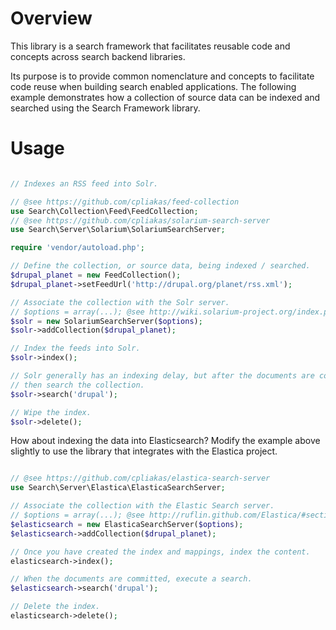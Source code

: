 Overview
========

This library is a search framework that facilitates reusable code and concepts
across search backend libraries.

Its purpose is to provide common nomenclature and concepts to facilitate code
reuse when building search enabled applications. The following example
demonstrates how a collection of source data can be indexed and searched using
the Search Framework library.

Usage
=====

```php

// Indexes an RSS feed into Solr.

// @see https://github.com/cpliakas/feed-collection
use Search\Collection\Feed\FeedCollection;
// @see https://github.com/cpliakas/solarium-search-server
use Search\Server\Solarium\SolariumSearchServer;

require 'vendor/autoload.php';

// Define the collection, or source data, being indexed / searched.
$drupal_planet = new FeedCollection();
$drupal_planet->setFeedUrl('http://drupal.org/planet/rss.xml');

// Associate the collection with the Solr server.
// $options = array(...); @see http://wiki.solarium-project.org/index.php/V3:Basic_usage
$solr = new SolariumSearchServer($options);
$solr->addCollection($drupal_planet);

// Index the feeds into Solr.
$solr->index();

// Solr generally has an indexing delay, but after the documents are committed
// then search the collection.
$solr->search('drupal');

// Wipe the index.
$solr->delete();

```

How about indexing the data into Elasticsearch? Modify the example above
slightly to use the library that integrates with the Elastica project.

```php

// @see https://github.com/cpliakas/elastica-search-server
use Search\Server\Elastica\ElasticaSearchServer;

// Associate the collection with the Elastic Search server.
// $options = array(...); @see http://ruflin.github.com/Elastica/#section-connect
$elasticsearch = new ElasticaSearchServer($options);
$elasticsearch->addCollection($drupal_planet);

// Once you have created the index and mappings, index the content.
elasticsearch->index();

// When the documents are committed, execute a search.
$elasticsearch->search('drupal');

// Delete the index.
elasticsearch->delete();
```
